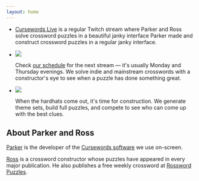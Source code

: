 ```yaml
---
layout: home
---
```


<ul>
	<li><p><a href="https://twitch.tv/cursewordslive">Cursewords Live</a> is a regular Twitch stream where Parker and Ross solve crossword puzzles in a beautiful janky interface Parker made and construct crossword puzzles in a regular janky interface.</p></li>
    <li class="img-left"><img src="{{'/assets/images/we-have-fun.jpg' | relative_url }}" /> <p>Check <a href="https://www.twitch.tv/cursewordslive/schedule">our schedule</a> for the next stream — it's usually Monday and Thursday evenings. We solve indie and mainstream crosswords with a constructor's eye to see when a puzzle has done something great.</p></li>
    <li class="img-right"><img src="{{'/assets/images/construction-zone.jpg' | relative_url }}" /> <p>When the hardhats come out, it's time for construction. We generate theme sets, build full puzzles, and compete to see who can come up with the best clues.</p></li>
</ul>

## About Parker and Ross

[Parker](https://twitter.com/xor) is the developer of the [Cursewords software](https://github.com/thisisparker/cursewords) we use on-screen.

[Ross](https://twitter.com/TrudeauRoss) is a crossword constructor whose puzzles have appeared in every major publication. He also publishes a free weekly crossword at [Rossword Puzzles](https://rosswordpuzzles.com).
